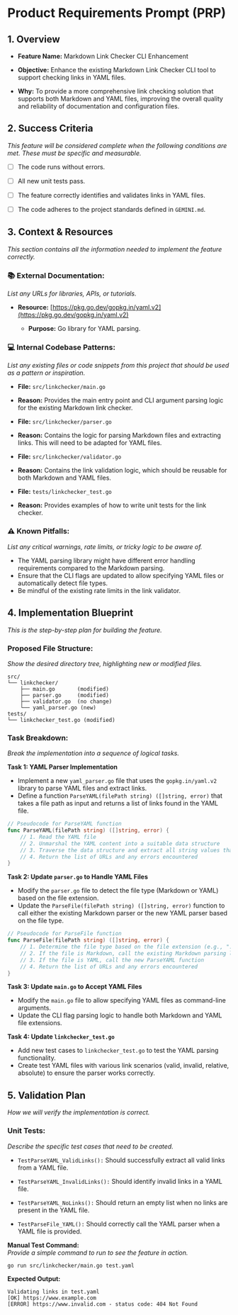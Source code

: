# Product Requirements Prompt (PRP)
## 1. Overview
- **Feature Name:** Markdown Link Checker CLI Enhancement

- **Objective:** Enhance the existing Markdown Link Checker CLI tool to support checking links in YAML files.

- **Why:** To provide a more comprehensive link checking solution that supports both Markdown and YAML files, improving the overall quality and reliability of documentation and configuration files.

## 2. Success Criteria
_This feature will be considered complete when the following conditions are met. These must be specific and measurable._

- [ ] The code runs without errors.

- [ ] All new unit tests pass.

- [ ] The feature correctly identifies and validates links in YAML files.

- [ ] The code adheres to the project standards defined in `GEMINI.md`.

## 3. Context & Resources
_This section contains all the information needed to implement the feature correctly._

### 📚 External Documentation:
_List any URLs for libraries, APIs, or tutorials._

- **Resource:** [https://pkg.go.dev/gopkg.in/yaml.v2](https://pkg.go.dev/gopkg.in/yaml.v2)

   - **Purpose:** Go library for YAML parsing.

### 💻 Internal Codebase Patterns:
_List any existing files or code snippets from this project that should be used as a pattern or inspiration._

- **File:** `src/linkchecker/main.go`

 - **Reason:** Provides the main entry point and CLI argument parsing logic for the existing Markdown link checker.

- **File:** `src/linkchecker/parser.go`

 - **Reason:** Contains the logic for parsing Markdown files and extracting links. This will need to be adapted for YAML files.

- **File:** `src/linkchecker/validator.go`

 - **Reason:** Contains the link validation logic, which should be reusable for both Markdown and YAML files.

- **File:** `tests/linkchecker_test.go`

 - **Reason:** Provides examples of how to write unit tests for the link checker.

### ⚠️ Known Pitfalls:
_List any critical warnings, rate limits, or tricky logic to be aware of._

- The YAML parsing library might have different error handling requirements compared to the Markdown parsing.
- Ensure that the CLI flags are updated to allow specifying YAML files or automatically detect file types.
- Be mindful of the existing rate limits in the link validator.

## 4. Implementation Blueprint
_This is the step-by-step plan for building the feature._

### Proposed File Structure:
_Show the desired directory tree, highlighting new or modified files._

```
src/
└── linkchecker/
    ├── main.go       (modified)
    ├── parser.go     (modified)
    ├── validator.go  (no change)
    └── yaml_parser.go (new)
tests/
└── linkchecker_test.go (modified)
```

### Task Breakdown:
_Break the implementation into a sequence of logical tasks._

**Task 1: YAML Parser Implementation**

- Implement a new `yaml_parser.go` file that uses the `gopkg.in/yaml.v2` library to parse YAML files and extract links.
- Define a function `ParseYAML(filePath string) ([]string, error)` that takes a file path as input and returns a list of links found in the YAML file.
```go
// Pseudocode for ParseYAML function
func ParseYAML(filePath string) ([]string, error) {
    // 1. Read the YAML file
    // 2. Unmarshal the YAML content into a suitable data structure
    // 3. Traverse the data structure and extract all string values that look like URLs
    // 4. Return the list of URLs and any errors encountered
}
```

**Task 2: Update `parser.go` to Handle YAML Files**

- Modify the `parser.go` file to detect the file type (Markdown or YAML) based on the file extension.
- Update the `ParseFile(filePath string) ([]string, error)` function to call either the existing Markdown parser or the new YAML parser based on the file type.
```go
// Pseudocode for ParseFile function
func ParseFile(filePath string) ([]string, error) {
    // 1. Determine the file type based on the file extension (e.g., ".md" for Markdown, ".yaml" or ".yml" for YAML)
    // 2. If the file is Markdown, call the existing Markdown parsing logic
    // 3. If the file is YAML, call the new ParseYAML function
    // 4. Return the list of URLs and any errors encountered
}
```

**Task 3: Update `main.go` to Accept YAML Files**

- Modify the `main.go` file to allow specifying YAML files as command-line arguments.
- Update the CLI flag parsing logic to handle both Markdown and YAML file extensions.

**Task 4: Update `linkchecker_test.go`**

- Add new test cases to `linkchecker_test.go` to test the YAML parsing functionality.
- Create test YAML files with various link scenarios (valid, invalid, relative, absolute) to ensure the parser works correctly.

## 5. Validation Plan
_How we will verify the implementation is correct._

### Unit Tests:
_Describe the specific test cases that need to be created._

- `TestParseYAML_ValidLinks():` Should successfully extract all valid links from a YAML file.

- `TestParseYAML_InvalidLinks():` Should identify invalid links in a YAML file.

- `TestParseYAML_NoLinks():` Should return an empty list when no links are present in the YAML file.

- `TestParseFile_YAML():` Should correctly call the YAML parser when a YAML file is provided.

**Manual Test Command:**  
_Provide a simple command to run to see the feature in action._
```
go run src/linkchecker/main.go test.yaml
```
**Expected Output:**
```
Validating links in test.yaml
[OK] https://www.example.com
[ERROR] https://www.invalid.com - status code: 404 Not Found
```
